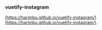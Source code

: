 ### vuetify-instagram

[https://harimbu.github.io/vuetify-instagram/](https://harimbu.github.io/vuetify-instagram/).
